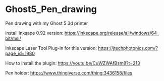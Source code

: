 # Ghost5_Pen_drawing
Pen drawing with my Ghost 5 3d printer


install Inksape 0.92 version:
https://inkscape.org/release/all/windows/64-bit/msi/

Inkscape Laser Tool Plug-in for this version:
https://jtechphotonics.com/?page_id=1980

How to install the plugin:
https://youtu.be/CuWZWAfBsm8?t=213


Pen holder:
https://www.thingiverse.com/thing:3436158/files



